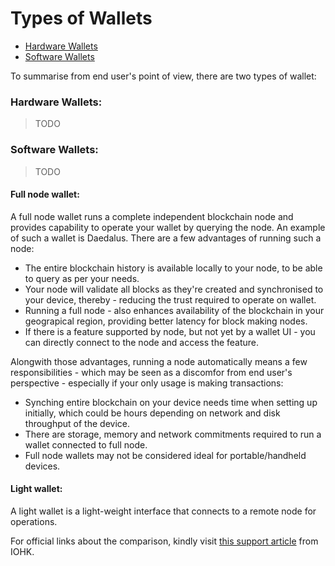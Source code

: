 # Types of Wallets

- [Hardware Wallets](#hardware-wallets)
- [Software Wallets](#software-wallets)

To summarise from end user's point of view, there are two types of wallet:

### Hardware Wallets:

> TODO

### Software Wallets:

> TODO

#### Full node wallet:

A full node wallet runs a complete independent blockchain node and provides capability to operate your wallet by querying the node. An example of such a wallet is Daedalus. There are a few advantages of running such a node:
 - The entire blockchain history is available locally to your node, to be able to query as per your needs.
 - Your node will validate all blocks as they're created and synchronised to your device, thereby - reducing the trust required to operate on wallet.
 - Running a full node - also enhances availability of the blockchain in your geograpical region, providing better latency for block making nodes.
 - If there is a feature supported by node, but not yet by a wallet UI - you can directly connect to the node and access the feature.

Alongwith those advantages, running a node automatically means a few responsibilities - which may be seen as a discomfor from end user's perspective - especially if your only usage is making transactions:
 - Synching entire blockchain on your device needs time when setting up initially, which could be hours depending on network and disk throughput of the device.
 - There are storage, memory and network commitments required to run a wallet connected to full node.
 - Full node wallets may not be considered ideal for portable/handheld devices.
 
#### Light wallet:

A light wallet is a light-weight interface that connects to a remote node for operations.

For official links about the comparison, kindly visit [this support article](https://iohk.zendesk.com/hc/en-us/articles/360026058573-Daedalus-wallet-compared-to-Yoroi-wallet) from IOHK.
